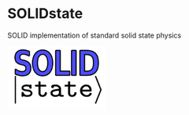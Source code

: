 # SOLIDstate

SOLID implementation of standard solid state physics

<img src="Manual/logo.png" alt="SOLID state's logo" width="200"/>

